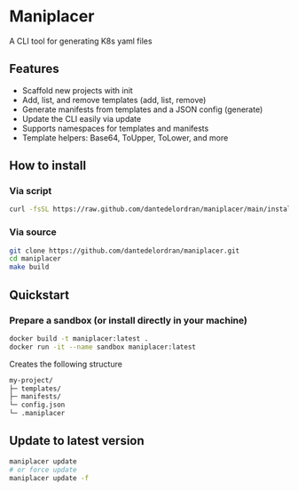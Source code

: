 # Maniplacer

A CLI tool for generating K8s yaml files

## Features

- Scaffold new projects with init
- Add, list, and remove templates (add, list, remove)
- Generate manifests from templates and a JSON config (generate)
- Update the CLI easily via update
- Supports namespaces for templates and manifests
- Template helpers: Base64, ToUpper, ToLower, and more

## How to install

### Via script

```bash
curl -fsSL https://raw.github.com/dantedelordran/maniplacer/main/installer.sh | bash
```

### Via source

```bash
git clone https://github.com/dantedelordran/maniplacer.git
cd maniplacer
make build
```

## Quickstart

### Prepare a sandbox (or install directly in your machine)

```bash
docker build -t maniplacer:latest .
docker run -it --name sandbox maniplacer:latest
```

Creates the following structure

```bash
my-project/
├─ templates/
├─ manifests/
└─ config.json
└─ .maniplacer
```

## Update to latest version

```bash
maniplacer update
# or force update
maniplacer update -f
```
